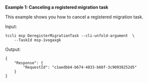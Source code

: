 **Example 1: Canceling a registered migration task**

This example shows you how to cancel a registered migration task.

Input: 

```
tccli msp DeregisterMigrationTask --cli-unfold-argument  \
    --TaskId msp-1vogaxgk
```

Output: 
```
{
    "Response": {
        "RequestId": "c1aedbb4-b674-4833-b68f-3c90938252d5"
    }
}
```

